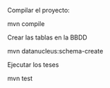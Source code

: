 Compilar el proyecto:

mvn compile

Crear las tablas en la BBDD

mvn datanucleus:schema-create


Ejecutar los teses

mvn test


